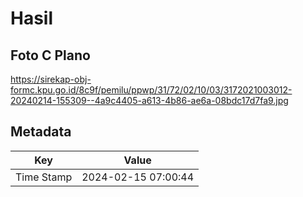 # Hasil

## Foto C Plano

https://sirekap-obj-formc.kpu.go.id/8c9f/pemilu/ppwp/31/72/02/10/03/3172021003012-20240214-155309--4a9c4405-a613-4b86-ae6a-08bdc17d7fa9.jpg


## Metadata

| Key        | Value               |
| ---------- | ------------------- |
| Time Stamp | 2024-02-15 07:00:44 |



